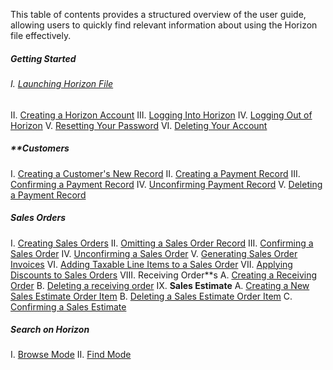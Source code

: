 
This table of contents provides a structured overview of the user guide, allowing users to quickly find relevant information about using the Horizon file effectively.

##### Getting Started
###### I. [Launching Horizon File](Launching%20Horizon%20File.md)
II. [Creating a Horizon Account](Creating%20a%20Horizon%20Account.md)
III. [Logging Into Horizon](Logging%20Into%20Horizon.md)
IV. [Logging Out of Horizon](Logging%20Out%20of%20Horizon.md)
V. [Resetting Your Password](Resetting%20Your%20Password.md)
VI. [Deleting Your Account](Deleting%20Your%20Account.md)
##### **Customers 
I. [Creating a Customer's New Record](Creating%20a%20Customer's%20New%20Record.md)
II. [Creating a Payment Record](Creating%20a%20Payment%20Record.md)
III. [Confirming a Payment Record](Confirming%20a%20Payment%20Record.md)
IV. [Unconfirming Payment Record](Unconfirming%20Payment%20Record.md)
V. [Deleting a Payment Record](Deleting%20a%20Payment%20Record.md)
##### Sales Orders
I. [Creating Sales Orders](Creating%20Sales%20Orders.md)
II. [Omitting a Sales Order Record](Omitting%20a%20Sales%20Order%20Record.md)
III. [Confirming a Sales Order](Confirming%20a%20Sales%20Order.md)
IV. [Unconfirming a Sales Order](Unconfirming%20a%20Sales%20Order.md)
V. [Generating Sales Order Invoices](Generating%20Sales%20Order%20Invoices.md)
VI. [Adding Taxable Line Items to a Sales Order](Adding%20Taxable%20Line%20Items%20to%20a%20Sales%20Order.md)
VII. [Applying Discounts to Sales Orders](Applying%20Discounts%20to%20Sales%20Orders.md)
VIII. Receiving Order**s
	A. [Creating a Receiving Order](Creating%20a%20Receiving%20Order.md)
	B. [Deleting a receiving order](Deleting%20a%20receiving%20order.md)
IX. **Sales Estimate**
	A. [Creating a New Sales Estimate Order Item](Creating%20a%20New%20Sales%20Estimate%20Order%20Item.md)
	B. [Deleting a Sales Estimate Order Item](Deleting%20a%20Sales%20Estimate%20Order%20Item.md)
	C. [Confirming a Sales Estimate](Confirming%20a%20Sales%20Estimate.md)
##### Search on Horizon
I. [Browse Mode](Browse%20Mode.md)
II. [Find Mode](Find%20Mode.md)